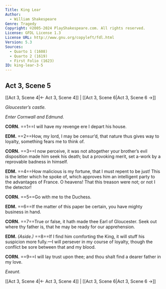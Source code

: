 ```yaml
---
Title: King Lear
Author: 
  - William Shakespeare
Genre: Tragedy
Copyright: ©2005-2024 PlayShakespeare.com. All rights reserved.
License: GFDL License 1.3
License URL: http://www.gnu.org/copyleft/fdl.html
Version: 5.3
Sources:
  - Quarto 1 (1608)
  - Quarto 2 (1619)
  - First Folio (1623)
ID: king-lear-3-5
---
```


## Act 3, Scene 5
[[Act 3, Scene 4|← Act 3, Scene 4]] | [[Act 3, Scene 6|Act 3, Scene 6 →]]

*Gloucester’s castle.*

*Enter Cornwall and Edmund.*

**CORN.**
==1==I will have my revenge ere I depart his house.

**EDM.**
==2==How, my lord, I may be censur’d, that nature thus gives way to loyalty, something fears me to think of.

**CORN.**
==3==I now perceive, it was not altogether your brother’s evil disposition made him seek his death; but a provoking merit, set a-work by a reprovable badness in himself.

**EDM.**
==4==How malicious is my fortune, that I must repent to be just! This is the letter which he spoke of, which approves him an intelligent party to the advantages of France. O heavens! That this treason were not; or not I the detector!

**CORN.**
==5==Go with me to the Duchess.

**EDM.**
==6==If the matter of this paper be certain, you have mighty business in hand.

**CORN.**
==7==True or false, it hath made thee Earl of Gloucester. Seek out where thy father is, that he may be ready for our apprehension.

**EDM.**
*(Aside.)*
==8==If I find him comforting the King, it will stuff his suspicion more fully.—I will persever in my course of loyalty, though the conflict be sore between that and my blood.

**CORN.**
==9==I will lay trust upon thee; and thou shalt find a dearer father in my love.

*Exeunt.*

[[Act 3, Scene 4|← Act 3, Scene 4]] | [[Act 3, Scene 6|Act 3, Scene 6 →]]